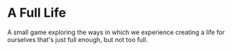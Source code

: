 A Full Life
===========

A small game exploring the ways in which we experience creating a life for
ourselves that's just full enough, but not too full.
